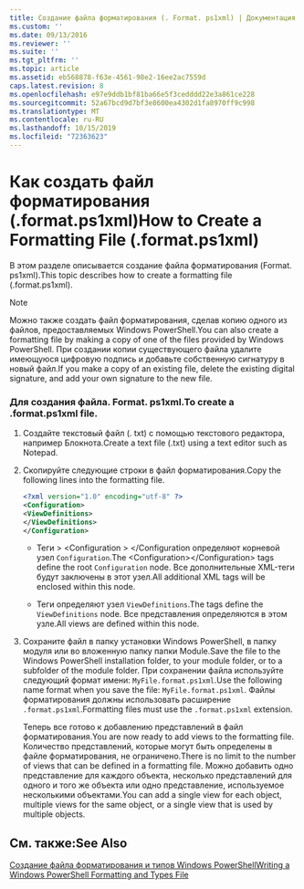 ```yaml
---
title: Создание файла форматирования (. Format. ps1xml) | Документация Майкрософт
ms.custom: ''
ms.date: 09/13/2016
ms.reviewer: ''
ms.suite: ''
ms.tgt_pltfrm: ''
ms.topic: article
ms.assetid: eb568878-f63e-4561-98e2-16ee2ac7559d
caps.latest.revision: 8
ms.openlocfilehash: e97e9ddb1bf81ba66e5f3cedddd22e3a861ce228
ms.sourcegitcommit: 52a67bcd9d7bf3e8600ea4302d1fa8970ff9c998
ms.translationtype: MT
ms.contentlocale: ru-RU
ms.lasthandoff: 10/15/2019
ms.locfileid: "72363623"
---
```

# <a name="how-to-create-a-formatting-file-formatps1xml"></a><span data-ttu-id="9ebcf-102">Как создать файл форматирования (.format.ps1xml)</span><span class="sxs-lookup"><span data-stu-id="9ebcf-102">How to Create a Formatting File (.format.ps1xml)</span></span>

<span data-ttu-id="9ebcf-103">В этом разделе описывается создание файла форматирования (Format. ps1xml).</span><span class="sxs-lookup"><span data-stu-id="9ebcf-103">This topic describes how to create a formatting file (.format.ps1xml).</span></span>

> [!NOTE]
> <span data-ttu-id="9ebcf-104">Можно также создать файл форматирования, сделав копию одного из файлов, предоставляемых Windows PowerShell.</span><span class="sxs-lookup"><span data-stu-id="9ebcf-104">You can also create a formatting file by making a copy of one of the files provided by Windows PowerShell.</span></span> <span data-ttu-id="9ebcf-105">При создании копии существующего файла удалите имеющуюся цифровую подпись и добавьте собственную сигнатуру в новый файл.</span><span class="sxs-lookup"><span data-stu-id="9ebcf-105">If you make a copy of an existing file, delete the existing digital signature, and add your own signature to the new file.</span></span>

### <a name="to-create-a-formatps1xml-file"></a><span data-ttu-id="9ebcf-106">Для создания файла. Format. ps1xml.</span><span class="sxs-lookup"><span data-stu-id="9ebcf-106">To create a .format.ps1xml file.</span></span>

1. <span data-ttu-id="9ebcf-107">Создайте текстовый файл (. txt) с помощью текстового редактора, например Блокнота.</span><span class="sxs-lookup"><span data-stu-id="9ebcf-107">Create a text file (.txt) using a text editor such as Notepad.</span></span>

2. <span data-ttu-id="9ebcf-108">Скопируйте следующие строки в файл форматирования.</span><span class="sxs-lookup"><span data-stu-id="9ebcf-108">Copy the following lines into the formatting file.</span></span>

   ```xml
   <?xml version="1.0" encoding="utf-8" ?>
   <Configuration>
   <ViewDefinitions>
   </ViewDefinitions>
   </Configuration>
   ```

   - <span data-ttu-id="9ebcf-109">Теги > \<Configuration > \</Configuration определяют корневой узел `Configuration`.</span><span class="sxs-lookup"><span data-stu-id="9ebcf-109">The \<Configuration>\</Configuration> tags define the root `Configuration` node.</span></span> <span data-ttu-id="9ebcf-110">Все дополнительные XML-теги будут заключены в этот узел.</span><span class="sxs-lookup"><span data-stu-id="9ebcf-110">All additional XML tags will be enclosed within this node.</span></span>

   - <span data-ttu-id="9ebcf-111"><ViewDefinitions></ViewDefinitions> Теги определяют узел `ViewDefinitions`.</span><span class="sxs-lookup"><span data-stu-id="9ebcf-111">The <ViewDefinitions></ViewDefinitions> tags define the `ViewDefinitions` node.</span></span> <span data-ttu-id="9ebcf-112">Все представления определяются в этом узле.</span><span class="sxs-lookup"><span data-stu-id="9ebcf-112">All views are defined within this node.</span></span>

3. <span data-ttu-id="9ebcf-113">Сохраните файл в папку установки Windows PowerShell, в папку модуля или во вложенную папку папки Module.</span><span class="sxs-lookup"><span data-stu-id="9ebcf-113">Save the file to the Windows PowerShell installation folder, to your module folder, or to a subfolder of the module folder.</span></span> <span data-ttu-id="9ebcf-114">При сохранении файла используйте следующий формат имени: `MyFile.format.ps1xml`.</span><span class="sxs-lookup"><span data-stu-id="9ebcf-114">Use the following name format when you save the file:  `MyFile.format.ps1xml`.</span></span> <span data-ttu-id="9ebcf-115">Файлы форматирования должны использовать расширение `.format.ps1xml`.</span><span class="sxs-lookup"><span data-stu-id="9ebcf-115">Formatting files must use the `.format.ps1xml` extension.</span></span>

   <span data-ttu-id="9ebcf-116">Теперь все готово к добавлению представлений в файл форматирования.</span><span class="sxs-lookup"><span data-stu-id="9ebcf-116">You are now ready to add views to the formatting file.</span></span> <span data-ttu-id="9ebcf-117">Количество представлений, которые могут быть определены в файле форматирования, не ограничено.</span><span class="sxs-lookup"><span data-stu-id="9ebcf-117">There is no limit to the number of views that can be defined in a formatting file.</span></span> <span data-ttu-id="9ebcf-118">Можно добавить одно представление для каждого объекта, несколько представлений для одного и того же объекта или одно представление, используемое несколькими объектами.</span><span class="sxs-lookup"><span data-stu-id="9ebcf-118">You can add a single view for each object, multiple views for the same object, or a single view that is used by multiple objects.</span></span>

## <a name="see-also"></a><span data-ttu-id="9ebcf-119">См. также:</span><span class="sxs-lookup"><span data-stu-id="9ebcf-119">See Also</span></span>

[<span data-ttu-id="9ebcf-120">Создание файла форматирования и типов Windows PowerShell</span><span class="sxs-lookup"><span data-stu-id="9ebcf-120">Writing a Windows PowerShell Formatting and Types File</span></span>](./writing-a-powershell-formatting-file.md)

